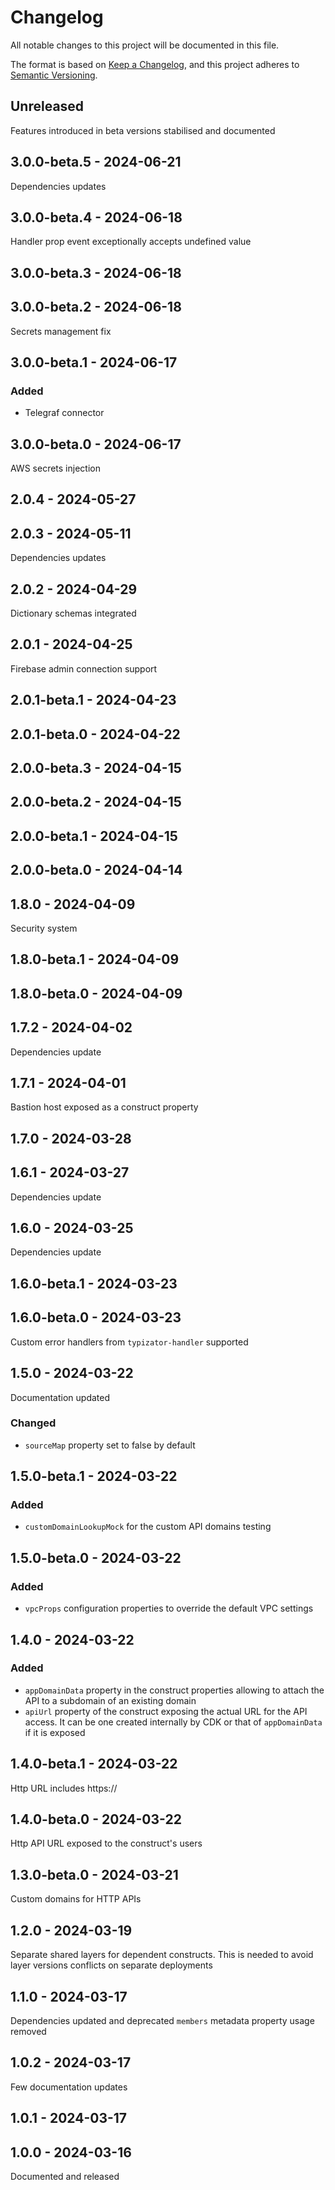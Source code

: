 # Changelog
All notable changes to this project will be documented in this file.

The format is based on [Keep a Changelog](https://keepachangelog.com/en/1.0.0/),
and this project adheres to [Semantic Versioning](https://semver.org/spec/v2.0.0.html).

## Unreleased
Features introduced in beta versions stabilised and documented

## 3.0.0-beta.5 - 2024-06-21
Dependencies updates

## 3.0.0-beta.4 - 2024-06-18
Handler prop event exceptionally accepts undefined value

## 3.0.0-beta.3 - 2024-06-18

## 3.0.0-beta.2 - 2024-06-18
Secrets management fix

## 3.0.0-beta.1 - 2024-06-17
### Added
- Telegraf connector

## 3.0.0-beta.0 - 2024-06-17
AWS secrets injection

## 2.0.4 - 2024-05-27

## 2.0.3 - 2024-05-11
Dependencies updates

## 2.0.2 - 2024-04-29
Dictionary schemas integrated

## 2.0.1 - 2024-04-25
Firebase admin connection support

## 2.0.1-beta.1 - 2024-04-23

## 2.0.1-beta.0 - 2024-04-22

## 2.0.0-beta.3 - 2024-04-15

## 2.0.0-beta.2 - 2024-04-15

## 2.0.0-beta.1 - 2024-04-15

## 2.0.0-beta.0 - 2024-04-14

## 1.8.0 - 2024-04-09
Security system

## 1.8.0-beta.1 - 2024-04-09

## 1.8.0-beta.0 - 2024-04-09

## 1.7.2 - 2024-04-02
Dependencies update

## 1.7.1 - 2024-04-01
Bastion host exposed as a construct property

## 1.7.0 - 2024-03-28

## 1.6.1 - 2024-03-27
Dependencies update

## 1.6.0 - 2024-03-25
Dependencies update

## 1.6.0-beta.1 - 2024-03-23

## 1.6.0-beta.0 - 2024-03-23
Custom error handlers from `typizator-handler` supported

## 1.5.0 - 2024-03-22
Documentation updated

### Changed
- `sourceMap` property set to false by default

## 1.5.0-beta.1 - 2024-03-22
### Added
- `customDomainLookupMock` for the custom API domains testing

## 1.5.0-beta.0 - 2024-03-22
### Added
- `vpcProps` configuration properties to override the default VPC settings

## 1.4.0 - 2024-03-22
### Added
- `appDomainData` property in the construct properties allowing to attach the API to a subdomain of an existing domain
- `apiUrl` property of the construct exposing the actual URL for the API access. It can be one created internally by CDK or that of `appDomainData` if it is exposed

## 1.4.0-beta.1 - 2024-03-22
Http URL includes https://

## 1.4.0-beta.0 - 2024-03-22
Http API URL exposed to the construct's users

## 1.3.0-beta.0 - 2024-03-21
Custom domains for HTTP APIs

## 1.2.0 - 2024-03-19
Separate shared layers for dependent constructs. This is needed to avoid layer versions conflicts on separate deployments

## 1.1.0 - 2024-03-17
Dependencies updated and deprecated `members` metadata property usage removed

## 1.0.2 - 2024-03-17
Few documentation updates

## 1.0.1 - 2024-03-17

## 1.0.0 - 2024-03-16
Documented and released
